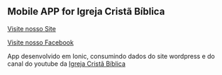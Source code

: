 ## Mobile APP for Igreja Cristã Bíblica

[Visite nosso Site](http://icbiblica.com)

[Visite nosso Facebook](https://www.facebook.com/I.C.Biblica/)

App desenvolvido em Ionic, consumindo dados do site wordpress e do canal do youtube da [Igreja Cristã Bíblica](https://icbiblica.com)